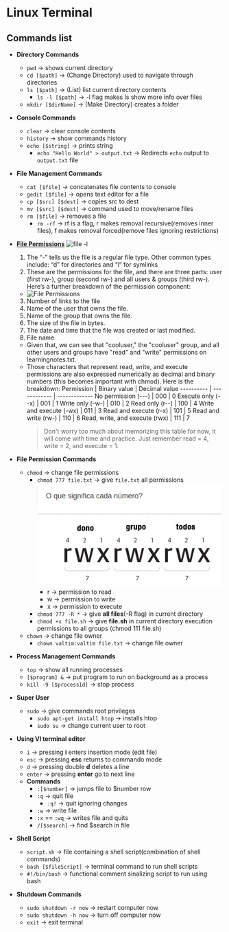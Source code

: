 # Linux Terminal

## Commands list
- **Directory Commands**
  - `pwd` -> shows current directory 
  - `cd [$path]`  -> (Change Directory) used to navigate through directories
  - `ls [$path]`  -> (List) list current directory contents
    - `ls -l [$path]` -> -l flag makes ls show more info over files
  - `mkdir [$dirName]` -> (Make Directory) creates a folder

- **Console Commands**
  - `clear` -> clear console contents 
  - `history` -> show commands history
  - `echo [$string]` -> prints string
    - `echo "Hello World" > output.txt` -> Redirects `echo` output to `output.txt` file


- **File Management Commands**
  - `cat [$file]` -> concatenates file contents to console
  - `gedit [$file]` -> opens text editor for a file
  - `cp [$src] [$dest]` -> copies src to dest
  - `mv [$src] [$dest]` -> command used to move/rename files
  - `rm [$file]` -> removes a file
    - `rm -rf` -> rf is a flag, r makes removal recursive(removes inner files), f makes removal forced(remove files ignoring restrictions)

- [**File Permissions**](https://www.cbtnuggets.com/blog/technology/system-admin/when-to-use-chmod-vs-chown)
  ![file -l](https://www.cbtnuggets.com/blog/wp-content/uploads/2020/10/Screen-Shot-2020-10-19-at-9.56.52-AM.png)
  1. The “-” tells us the file is a regular file type. Other common types include: “d” for directories and “l” for symlinks
  2. These are the permissions for the file, and there are three parts: user (first rw-), group (second rw-) and all users & groups (third rw-). Here’s a further breakdown of the permission component:
  - ![File Permissions](https://www.cbtnuggets.com/blog/wp-content/uploads/2020/10/Screen-Shot-2020-10-19-at-10.52.25-AM.png)
  3. Number of links to the file
  4. Name of the user that owns the file.
  5. Name of the group that owns the file.
  6. The size of the file in bytes.
  7. The date and time that the file was created or last modified.
  8. File name
  - Given that, we can see that "cooluser," the "cooluser" group, and all other users and groups have "read" and "write" permissions on learningnotes.txt.
  - Those characters that represent read, write, and execute permissions are also expressed numerically as decimal and binary numbers (this becomes important with chmod). Here is the breakdown:
    Permission | Binary value | Decimal value
    ---------- | ------------ | -------------
    No permission (---) | 000 | 0
    Execute only (--x) | 001 | 1
    Write only (-w-) | 010 | 2
    Read only (r--) | 100 | 4
    Write and execute (-wx) | 011 | 3
    Read and execute (r-x) | 101 | 5
    Read and write (rw-) | 110 | 6
    Read, write, and execute (rwx) | 111 | 7
    > Don't worry too much about memorizing this table for now, it will come with time and practice. Just remember read = 4, write = 2, and execute = 1.
- **File Permission Commands**
  - `chmod` -> change file permissions
    - `chmod 777 file.txt` -> give `file.txt` all permissions
    ![chmod](./images/chmod.png)
      - r -> permission to read 
      - w -> permission to write
      - x -> permission to execute
    - `chmod 777 -R *` -> give **all files**(-R flag) in current directory 
    - `chmod +x file.sh` -> give **file.sh** in current directory execution permissions to all groups (chmod 111 file.sh)
  - `chown` -> change file owner
    - `chown valtim:valtim file.txt` -> change file owner
- **Process Management Commands**
  - `top` -> show all running processes
  - `[$program] &` -> put program to run on background as a process
  - `kill -9 [$processId]` -> stop process
- **Super User**
  - `sudo` -> give commands root privileges
    - `sudo apt-get install htop` -> installs htop
    - `sudo su` -> change current user to root
- **Using VI terminal editor**
  - `i` -> pressing **i** enters insertion mode (edit file)
  - `esc` -> pressing **esc** returns to commando mode 
  - `d` -> pressing double **d** deletes a line
  - `enter` -> pressing **enter** go to next line
  - **Commands**
    - `:[$number]` -> jumps file to $number row
    - `:q` -> quit file
      - `:q!` -> quit ignoring changes
    - `:w` -> write file
    - `:x` == `:wq` -> writes file and quits
    - `/[$search]` -> find $search in file
- **Shell Script**
  - `script.sh` -> file containing a shell script(combination of shell commands)
  - `bash [$fileScript]` -> terminal command to run shell scripts 
  - `#!/bin/bash` -> functional comment sinalizing script to run using bash

- **Shutdown Commands**
  - `sudo shutdown -r now` -> restart computer now
  - `sudo shutdown -h now` -> turn off computer now
  - `exit` -> exit terminal
